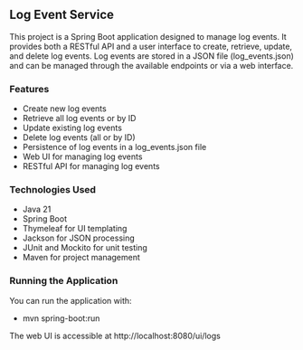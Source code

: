 ## Log Event Service
This project is a Spring Boot application designed to manage log events. It provides both a RESTful API and a user interface to create, retrieve, update, and delete log events. Log events are stored in a JSON file (log_events.json) and can be managed through the available endpoints or via a web interface.

### Features
- Create new log events
- Retrieve all log events or by ID
- Update existing log events
- Delete log events (all or by ID)
- Persistence of log events in a log_events.json file
- Web UI for managing log events 
- RESTful API for managing log events

### Technologies Used
- Java 21
- Spring Boot
- Thymeleaf for UI templating
- Jackson for JSON processing
- JUnit and Mockito for unit testing
- Maven for project management

### Running the Application
You can run the application with:
- mvn spring-boot:run

The web UI is accessible at http://localhost:8080/ui/logs